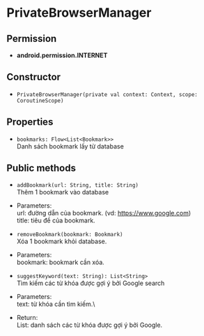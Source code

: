 

# PrivateBrowserManager

## Permission
- **android.permission.INTERNET**

## Constructor
- ```PrivateBrowserManager(private val context: Context, scope: CoroutineScope)```

## Properties
- ```bookmarks: Flow<List<Bookmark>>```\
Danh sách bookmark lấy từ database


## Public methods
- ```addBookmark(url: String, title: String)```\
Thêm 1 bookmark vào database
- Parameters:\
    url: đường dẫn của bookmark. (vd: https://www.google.com)\
    title: tiêu đề của bookmark.


- ```removeBookmark(bookmark: Bookmark)```\
Xóa 1 bookmark khỏi database.

- Parameters:\
    bookmark: bookmark cần xóa.

- ```suggestKeyword(text: String): List<String>```\
Tìm kiếm các từ khóa được gợi ý bởi Google search
  
- Parameters:\
    text: từ khóa cần tìm kiếm.\
    
- Return:\
    List<String>: danh sách các từ khóa được gợi ý bởi Google.



